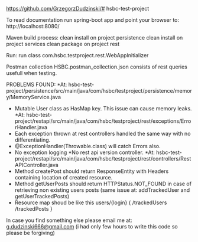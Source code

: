 https://github.com/GrzegorzDudzinski/# hsbc-test-project

To read documentation run spring-boot app and point your browser to: http://localhost:8080/

Maven build process:
clean install on project persistence
clean install on project services
clean package on project rest

Run:
run class com.hsbc.testproject.rest.WebAppInitializer

Postman collection HSBC.postman_collection.json consists of rest queries usefull when testing. 

PROBLEMS FOUND:
*At: hsbc-test-project/persistence/src/main/java/com/hsbc/testproject/persistence/memory/MemoryService.java 
  - Mutable User class as HasMap key. This issue can cause memory leaks. 
*At: hsbc-test-project/restapi/src/main/java/com/hsbc/testproject/rest/exceptions/ErrorHandler.java 
  - Each exception thrown at rest controllers handled the same way with no differentiating.
  - @ExceptionHandler(Throwable.class) will catch Errors also. 
  - No exception logging 
*No rest api version controller. 
*At: hsbc-test-project/restapi/src/main/java/com/hsbc/testproject/rest/controllers/RestAPIController.java
  - Method  createPost should return ResponseEntity with Headers containing location of created resource. 
  - Method  getUserPosts should return HTTPStatus.NOT_FOUND in case of retrieving non existing users posts (same issue at:  addTrackedUser and getUserTrackedPosts)
  - Resource map shoud be like this 
    users/{login} {
          /trackedUsers
          /trackedPosts
    }


In case you find something else please email me at: g.dudzinski666@gmail.com
(i had only few hours to write this code so please be forgiving) 
